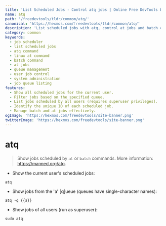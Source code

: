 ```yaml
---
title: 'List Scheduled Jobs - Control atq jobs | Online Free DevTools by Hexmos'
name: atq
path: '/freedevtools/tldr/common/atq/'
canonical: 'https://hexmos.com/freedevtools/tldr/common/atq/'
description: 'List scheduled jobs with atq, control at jobs and batch commands on Linux. Free online tool, no registration required. Manage job queues and user permissions.'
category: common
keywords:
  - job scheduler
  - list scheduled jobs
  - atq command
  - linux at command
  - batch command
  - at jobs
  - queue management
  - user job control
  - system administration
  - job queue listing
features:
  - Show all scheduled jobs for the current user.
  - Filter jobs based on the specified queue.
  - List jobs scheduled by all users (requires superuser privileges).
  - Identify the unique ID of each scheduled job.
  - Manage batch and at jobs effectively.
ogImage: 'https://hexmos.com/freedevtools/site-banner.png'
twitterImage: 'https://hexmos.com/freedevtools/site-banner.png'
---
```


# atq

> Show jobs scheduled by `at` or `batch` commands.
> More information: <https://manned.org/atq>.

- Show the current user's scheduled jobs:

`atq`

- Show jobs from the 'a' [q]ueue (queues have single-character names):

`atq -q {{a}}`

- Show jobs of all users (run as superuser):

`sudo atq`
